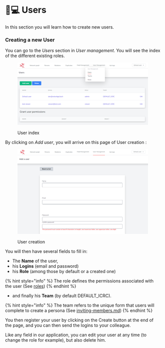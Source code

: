 # 👩💻 Users

In this section you will learn how to create new users.

### Creating a new User <a href="#creating-a-new-user" id="creating-a-new-user"></a>

You can go to the _Users_ section in _User management_. You will see the index of the different existing roles.

<figure><img src="../../.gitbook/assets/image.png" alt=""><figcaption><p>User index</p></figcaption></figure>

By clicking on _Add user_, you will arrive on this page of User creation :

<figure><img src="../../.gitbook/assets/image (8).png" alt=""><figcaption><p>User creation</p></figcaption></figure>

You will then have several fields to fill in:

* The **Name** of the user,
* his **Logins** (email and password)
* his **Role** (among those by default or a created one)

{% hint style="info" %}
The role defines the permissions associated with the user (See [roles](roles/ "mention"))
{% endhint %}

* and finally his **Team** (by default DEFAULT\_ICRC).

{% hint style="info" %}
The team refers to the unique form that users will complete to create a persona (See [inviting-members.md](inviting-members.md "mention"))
{% endhint %}

You then register your user by clicking on the Create button at the end of the page, and you can then send the logins to your colleague.

Like any field in our application, you can edit your user at any time (to change the role for example), but also delete him.
